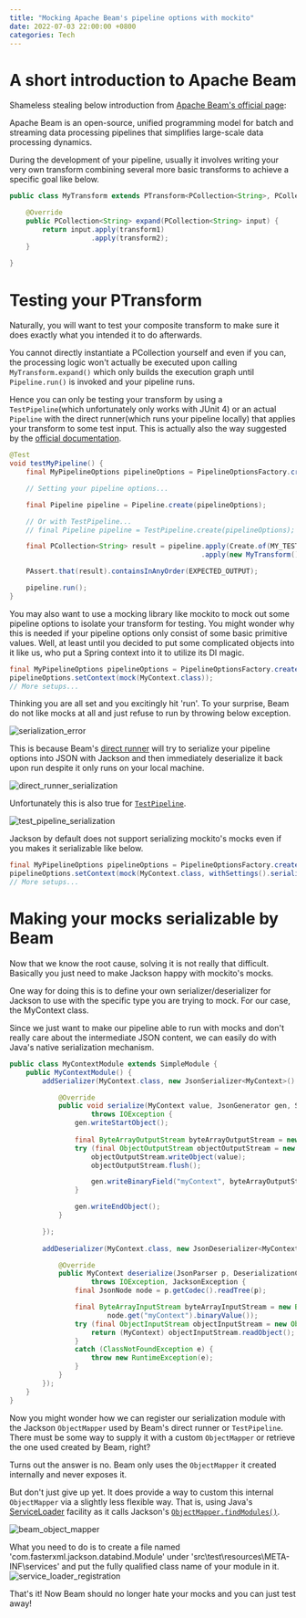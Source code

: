 ```yaml
---
title: "Mocking Apache Beam's pipeline options with mockito"
date: 2022-07-03 22:00:00 +0800
categories: Tech
---
```


# A short introduction to Apache Beam
Shameless stealing below introduction from [Apache Beam's official page](https://beam.apache.org/about/): 

Apache Beam is an open-source, unified programming model for batch and streaming data processing pipelines that simplifies large-scale data processing dynamics.

During the development of your pipeline, usually it involves writing your very own transform combining several more basic transforms to achieve a specific goal like below.

```java
public class MyTransform extends PTransform<PCollection<String>, PCollection<String>> {

    @Override
    public PCollection<String> expand(PCollection<String> input) {
        return input.apply(transform1)
                    .apply(transform2);
    }
    
}
```

# Testing your PTransform
Naturally, you will want to test your composite transform to make sure it does exactly what you intended it to do afterwards. 

You cannot directly instantiate a PCollection yourself and even if you can, the processing logic won't actually be executed upon calling ```MyTransform.expand()``` which only builds the execution graph until ```Pipeline.run()``` is invoked and your pipeline runs.

Hence you can only be testing your transform by using a ```TestPipeline```(which unfortunately only works with JUnit 4) or an actual ```Pipeline``` with the direct runner(which runs your pipeline locally) that applies your transform to some test input. This is actually also the way suggested by the [official documentation](https://beam.apache.org/documentation/pipelines/test-your-pipeline/#:~:text=references%20and%20guides.-,Testing%20Transforms,-To%20test%20a).

```java
@Test
void testMyPipeline() {
    final MyPipelineOptions pipelineOptions = PipelineOptionsFactory.create().as(MyPipelineOptions.class);

    // Setting your pipeline options...

    final Pipeline pipeline = Pipeline.create(pipelineOptions);

    // Or with TestPipeline...
    // final Pipeline pipeline = TestPipeline.create(pipelineOptions);

    final PCollection<String> result = pipeline.apply(Create.of(MY_TEST_INPUT))
                                               .apply(new MyTransform());

    PAssert.that(result).containsInAnyOrder(EXPECTED_OUTPUT);

    pipeline.run();
}
```

You may also want to use a mocking library like mockito to mock out some pipeline options to isolate your transform for testing. You might wonder why this is needed if your pipeline options only consist of some basic primitive values. Well, at least until you decided to put some complicated objects into it like us, who put a Spring context into it to utilize its DI magic.

```java
final MyPipelineOptions pipelineOptions = PipelineOptionsFactory.create().as(MyPipelineOptions.class);
pipelineOptions.setContext(mock(MyContext.class));
// More setups...
```

Thinking you are all set and you excitingly hit 'run'. To your surprise, Beam do not like mocks at all and just refuse to run by throwing below exception.

![serialization_error](/assets/2022-07-03-Mocking-Apache-Beams-pipeline-options-with-mockito/serialization_error.png)

This is because Beam's [direct runner](https://github.com/apache/beam/blob/85e8149cbcebc4a6b07d09501f96dfaec95c73bc/runners/direct-java/src/main/java/org/apache/beam/runners/direct/DirectRunner.java#:~:text=public%20DirectPipelineResult%20run(Pipeline%20pipeline)%20%7B) will try to serialize your pipeline options into JSON with Jackson and then immediately deserialize it back upon run despite it only runs on your local machine.

![direct_runner_serialization](/assets/2022-07-03-Mocking-Apache-Beams-pipeline-options-with-mockito/direct_runner_serialization.png)

Unfortunately this is also true for [```TestPipeline```](https://github.com/apache/beam/blob/85e8149cbcebc4a6b07d09501f96dfaec95c73bc/sdks/java/core/src/main/java/org/apache/beam/sdk/testing/TestPipeline.java#L385:~:text=public%20PipelineResult%20run(PipelineOptions%20options)%20%7B).

![test_pipeline_serialization](/assets/2022-07-03-Mocking-Apache-Beams-pipeline-options-with-mockito/test_pipeline_serialization.png)

Jackson by default does not support serializing mockito's mocks even if you makes it serializable like below.

```java
final MyPipelineOptions pipelineOptions = PipelineOptionsFactory.create().as(MyPipelineOptions.class);
pipelineOptions.setContext(mock(MyContext.class, withSettings().serializable()));
// More setups...
```

# Making your mocks serializable by Beam
Now that we know the root cause, solving it is not really that difficult. Basically you just need to make Jackson happy with mockito's mocks.

One way for doing this is to define your own serializer/deserializer for Jackson to use with the specific type you are trying to mock. For our case, the MyContext class. 

Since we just want to make our pipeline able to run with mocks and don't really care about the intermediate JSON content, we can easily do with Java's native serialization mechanism.

```java
public class MyContextModule extends SimpleModule {
    public MyContextModule() {
        addSerializer(MyContext.class, new JsonSerializer<MyContext>() {

            @Override
            public void serialize(MyContext value, JsonGenerator gen, SerializerProvider serializers)
                    throws IOException {
                gen.writeStartObject();
                
                final ByteArrayOutputStream byteArrayOutputStream = new ByteArrayOutputStream();
                try (final ObjectOutputStream objectOutputStream = new ObjectOutputStream(byteArrayOutputStream)) {
                    objectOutputStream.writeObject(value);
                    objectOutputStream.flush();

                    gen.writeBinaryField("myContext", byteArrayOutputStream.toByteArray());
                }

                gen.writeEndObject();
            }

        });
        
        addDeserializer(MyContext.class, new JsonDeserializer<MyContext>() {

            @Override
            public MyContext deserialize(JsonParser p, DeserializationContext ctxt)
                    throws IOException, JacksonException {
                final JsonNode node = p.getCodec().readTree(p);

                final ByteArrayInputStream byteArrayInputStream = new ByteArrayInputStream(
                        node.get("myContext").binaryValue());
                try (final ObjectInputStream objectInputStream = new ObjectInputStream(byteArrayInputStream)) {
                    return (MyContext) objectInputStream.readObject();
                } 
                catch (ClassNotFoundException e) {
                    throw new RuntimeException(e);
                }
            }
        });
    }
}
```

Now you might wonder how we can register our serialization module with the Jackson ```ObjectMapper``` used by Beam's direct runner or ```TestPipeline```. There must be some way to supply it with a custom ```ObjectMapper``` or retrieve the one used created by Beam, right?

Turns out the answer is no. Beam only uses the ```ObjectMapper``` it created internally and never exposes it.

But don't just give up yet. It does provide a way to custom this internal ```ObjectMapper``` via a slightly less flexible way. That is, using Java's [ServiceLoader](http://docs.oracle.com/javase/7/docs/api/java/util/ServiceLoader.html?is-external=true) facility as it calls Jackson's [```ObjectMapper.findModules()```](https://fasterxml.github.io/jackson-databind/javadoc/2.9/com/fasterxml/jackson/databind/ObjectMapper.html#findModules-java.lang.ClassLoader-). 

![beam_object_mapper](/assets/2022-07-03-Mocking-Apache-Beams-pipeline-options-with-mockito/beam_object_mapper.png)

What you need to do is to create a file named 'com.fasterxml.jackson.databind.Module' under 'src\test\resources\META-INF\services' and put the fully qualified class name of your module in it.
![service_loader_registration](/assets/2022-07-03-Mocking-Apache-Beams-pipeline-options-with-mockito/service_loader_registration.png)

That's it! Now Beam should no longer hate your mocks and you can just test away!